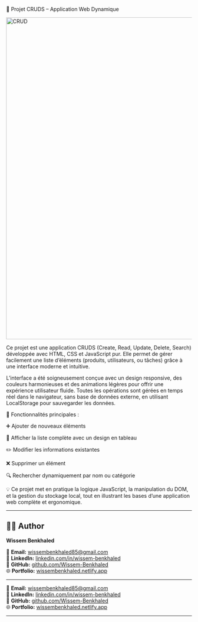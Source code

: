🧩 Projet CRUDS – Application Web Dynamique

<img width="1668" height="871" alt="CRUD" src="https://github.com/user-attachments/assets/662d414c-1018-4fff-a48d-3e4c03ee1421" />


Ce projet est une application CRUDS (Create, Read, Update, Delete, Search) développée avec HTML, CSS et JavaScript pur.
Elle permet de gérer facilement une liste d’éléments (produits, utilisateurs, ou tâches) grâce à une interface moderne et intuitive.

L’interface a été soigneusement conçue avec un design responsive, des couleurs harmonieuses et des animations légères pour offrir une expérience utilisateur fluide.
Toutes les opérations sont gérées en temps réel dans le navigateur, sans base de données externe, en utilisant LocalStorage pour sauvegarder les données.

🔹 Fonctionnalités principales :

➕ Ajouter de nouveaux éléments

🧾 Afficher la liste complète avec un design en tableau

✏️ Modifier les informations existantes

❌ Supprimer un élément

🔍 Rechercher dynamiquement par nom ou catégorie

💡 Ce projet met en pratique la logique JavaScript, la manipulation du DOM, et la gestion du stockage local, tout en illustrant les bases d’une application web complète et ergonomique.


---

## 🧑‍💻 Author

**Wissem Benkhaled**

💌 **Email:** [wissembenkhaled85@gmail.com](mailto:wissembenkhaled85@gmail.com)  
💼 **LinkedIn:** [linkedin.com/in/wissem-benkhaled](https://www.linkedin.com/in/wissem-benkhaled/)  
🐙 **GitHub:** [github.com/Wissem-Benkhaled](https://github.com/Wissem-Benkhaled)  
🌐 **Portfolio:** [wissembenkhaled.netlify.app](https://wissembenkhaled.netlify.app/)

---

💌 **Email:** [wissembenkhaled85@gmail.com](mailto:wissembenkhaled85@gmail.com)  
💼 **LinkedIn:** [linkedin.com/in/wissem-benkhaled](https://www.linkedin.com/in/wissem-benkhaled/)  
🐙 **GitHub:** [github.com/Wissem-Benkhaled](https://github.com/Wissem-Benkhaled)  
🌐 **Portfolio:** [wissembenkhaled.netlify.app](https://wissembenkhaled.netlify.app/)

---
